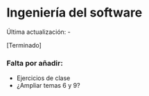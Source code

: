 # Ingeniería del software
Última actualización: -

[Terminado]

### Falta por añadir:
  * Ejercicios de clase
  * ¿Ampliar temas 6 y 9?
